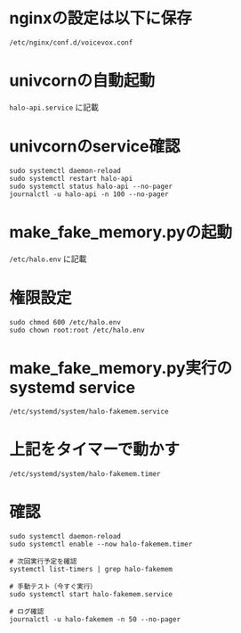 
# nginxの設定は以下に保存
```
/etc/nginx/conf.d/voicevox.conf
```

# univcornの自動起動
`halo-api.service` に記載


# univcornのservice確認
```
sudo systemctl daemon-reload
sudo systemctl restart halo-api
sudo systemctl status halo-api --no-pager
journalctl -u halo-api -n 100 --no-pager
```

# make_fake_memory.pyの起動
`/etc/halo.env` に記載

# 権限設定
```
sudo chmod 600 /etc/halo.env
sudo chown root:root /etc/halo.env
```

# make_fake_memory.py実行のsystemd service
`/etc/systemd/system/halo-fakemem.service`

# 上記をタイマーで動かす
`/etc/systemd/system/halo-fakemem.timer`

# 確認
```
sudo systemctl daemon-reload
sudo systemctl enable --now halo-fakemem.timer

# 次回実行予定を確認
systemctl list-timers | grep halo-fakemem

# 手動テスト（今すぐ実行）
sudo systemctl start halo-fakemem.service

# ログ確認
journalctl -u halo-fakemem -n 50 --no-pager
```